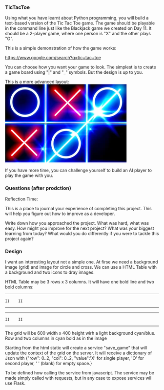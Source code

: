 ### TicTacToe

Using what you have learnt about Python programming, you will build a text-based version of the Tic Tac Toe game. The game should be playable in the command line just like the Blackjack game we created on Day 11. It should be a 2-player game, where one person is "X" and the other plays "O".

This is a simple demonstration of how the game works:

https://www.google.com/search?q=tic+tac+toe

You can choose how you want your game to look. The simplest is to create a game board using "|" and "_" symbols. But the design is up to you. 

This is a more advanced layout:
![ticatactoe example](image.webp "TicTacToe")

If you have more time, you can challenge yourself to build an AI player to play the game with you.

### Questions (after prodction)
Reflection Time:

This is a place to journal your experience of completing this project. This will help you figure out how to improve as a developer.

Write down how you approached the project. What was hard, what was easy. How might you improve for the next project? What was your biggest learning from today? What would you do differently if you were to tackle this project again?

### Design
I want an interesting layout not a simple one. At firse we need a background image (grid) and image for circle and cross. We can use a HTML Table with a background and two icons to dray images.

HTML Table may be 3 rows x 3 columns. It will have one bold line and two bold columns:
____ ____ ____

    II    II
______________
______________

    II    II
____ ____ ____

The grid will be 600 width x 400 height wirh a light background cyan/blue. Row and two columns in cyan bold as in the image

Starting from the html static will create a service "save_game" that will update the context of the grid on the server. It will receive a dictionary of Json with {"row": 0..2, "col": 0..2, "value":'X' for single player, 'O' for second player, ' ' (blank) for empty space.}

To be defined how calling the service from javascript. The service may be made simply called with requests, but in any case to expose services wil use Flask. 

